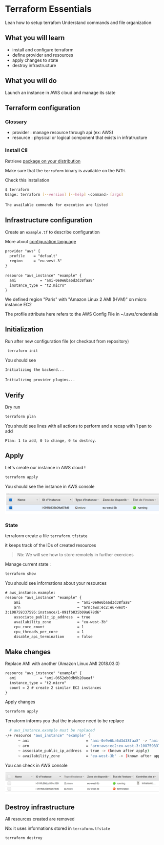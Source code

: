 # Terraform Essentials

Lean how to setup terrafom
Understand commands and file organization

## What you will learn

* install and configure terraform
* define provider and resources
* apply changes to state
* destroy infrastructure


## What you will do

Launch an instance in AWS cloud and manage its state


## Terraform configuration


### Glossary

* provider : manage resource through api (ex: AWS)
* resource : physical or logical component that exists in infratructure


### Install Cli

Retrieve [package on your distribution](https://www.terraform.io/downloads.html)


Make sure that the `terraform` binary is available on the `PATH`.


Check this installation

```bash
$ terraform
Usage: terraform [--version] [--help] <command> [args]

The available commands for execution are listed 
```

## Infrastructure configuration 


Create an `example.tf` to describe configuration

More about [configuration language](https://www.terraform.io/docs/configuration/index.html) 


```hcl
provider "aws" {
  profile    = "default"
  region     = "eu-west-3"
}

resource "aws_instance" "example" {
  ami           = "ami-0e9e6ba6d3d38faa8"
  instance_type = "t2.micro"
}
```

We defined region "Paris" with "Amazon Linux 2 AMI (HVM)" on micro instance EC2

The profile attribute here refers to the AWS Config File in ~/.aws/credentials


## Initialization

Run after new configuration file (or checkout from repository)

```bash
 terraform init
```

You should see 

```bash
Initializing the backend...

Initializing provider plugins...
```

## Verify

Dry run 

```bash
terraform plan
```

You should see lines with all actions to perform and a recap with 1 pan to add 

```
Plan: 1 to add, 0 to change, 0 to destroy.
```

## Apply 

Let's create our instance in AWS cloud !

```bash
terraform apply
```



You should see the instance in AWS console

![EC2 panel](assets/1_example_instance_created.png)


### State

terraform create a file `terraform.tfstate`

it keeps track of the IDs of created resources

>  Nb: We will see how to store remotely in further exercices


Manage current state :

```bash
terraform show
```

You should see informations about your resources 

```hcl
# aws_instance.example:
resource "aws_instance" "example" {
    ami                          = "ami-0e9e6ba6d3d38faa8"
    arn                          = "arn:aws:ec2:eu-west-3:108759337595:instance/i-091fb835b09a678d6"
    associate_public_ip_address  = true
    availability_zone            = "eu-west-3b"
    cpu_core_count               = 1
    cpu_threads_per_core         = 1
    disable_api_termination      = false
```



## Make changes


Replace AMI with another (Amazon Linux AMI 2018.03.0)

```hcl
resource "aws_instance" "example" {
  ami           = "ami-0652eb0db9b20aeaf"
  instance_type = "t2.micro"
  count = 2 # create 2 similar EC2 instances
}
```

Apply changes

```bash
terraform apply
```

Terraform informs you that the instance need to be replace

```bash
  # aws_instance.example must be replaced
-/+ resource "aws_instance" "example" {
      ~ ami                          = "ami-0e9e6ba6d3d38faa8" -> "ami-0652eb0db9b20aeaf" # forces replacement
      ~ arn                          = "arn:aws:ec2:eu-west-3:108759337595:instance/i-091fb835b09a678d6" -> (known after apply)
      ~ associate_public_ip_address  = true -> (known after apply)
      ~ availability_zone            = "eu-west-3b" -> (known after apply)
```

You can check in AWS console 

![AWS console](assets/1_terraform_update.png)

## Destroy infrastructure

All resources created are removed

Nb: it uses informations stored in `terraform.tfstate`

```bash
terraform destroy
```